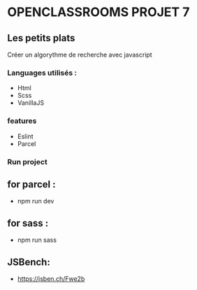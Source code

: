 # OPENCLASSROOMS PROJET 7
## Les petits plats

 Créer un algorythme de recherche avec javascript

 ### Languages utilisés : 

 - Html
 - Scss
 - VanillaJS

 ### features

 - Eslint
 - Parcel

 ### Run project
## for parcel :
 - npm run dev
## for sass :
- npm run sass

## JSBench: 
- https://jsben.ch/Fwe2b